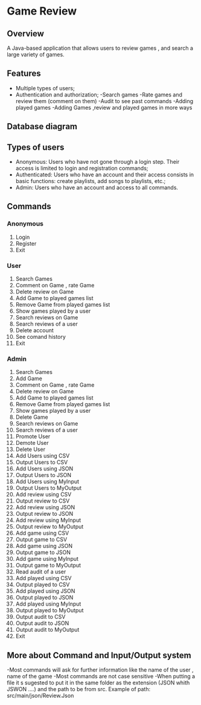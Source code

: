 # Game Review

## Overview
A Java-based application that allows users to review games , and search a large variety of games.

## Features
- Multiple types of users;
- Authentication and authorization;
-Search games
-Rate games and review them (comment on them)
-Audit to see past commands
-Adding played games
-Adding Games ,review and played games in more ways


## Database diagram


## Types of users
- Anonymous: Users who have not gone through a login step. Their access is limited to login and registration commands;
- Authenticated: Users who have an account and their access consists in basic functions: create playlists, add songs to playlists, etc.;
- Admin: Users who have an account and access to all commands.

## Commands
### Anonymous
  1. Login
  2. Register
  3. Exit

### User
  1. Search Games
  2. Comment on Game , rate Game
  3. Delete review on Game
  4. Add Game to played games list
  5. Remove Game from played games list
  6. Show games played by a user
  7. Search reviews on Game
  8. Search reviews of a user
  9. Delete account
  10. See comand history
  11. Exit

### Admin
  1. Search Games
  2. Add Game
  3. Comment on Game , rate Game
  4. Delete review on Game
  5. Add Game to played games list
  6. Remove Game from played games list
  7. Show games played by a user
  8. Delete Game
  9. Search reviews on Game
  10. Search reviews of a user
  11. Promote User
  12. Demote User
  13. Delete User
  14. Add Users using CSV
  15. Output Users to CSV
  16. Add Users using JSON
  17. Output Users to JSON
  18. Add Users using MyInput
  19. Output Users to MyOutput
  20. Add review using CSV
  21. Output review to CSV
  22. Add review using JSON
  23. Output review to JSON
  24. Add review using MyInput
  25. Output review to MyOutput
  26. Add game using CSV
  27. Output game to CSV
  28. Add game using JSON
  29. Output game to JSON
  30. Add game using MyInput
  31. Output game to MyOutput
  32. Read audit of a user
  33. Add played using CSV
  34. Output played to CSV
  35. Add played using JSON
  36. Output played to JSON
  37. Add played using MyInput
  38. Output played to MyOutput
  39. Output audit to CSV
  40. Output audit to JSON
  41. Output audit to MyOutput
  42. Exit



## More about Command and Input/Output system
-Most commands will ask for further information like the name of the user , name of the game
-Most commands are not case sensitive
-When putting a file it s sugested to put it in the same folder as the extension (JSON whith JSWON ....) and the path to be from src. Example of path: src/main/json/Review.Json

